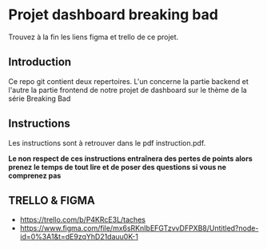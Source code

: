 # Projet dashboard breaking bad

Trouvez à la fin les liens figma et trello de ce projet.

## Introduction

Ce repo git contient deux repertoires. L'un concerne la partie backend et l'autre la partie frontend de notre projet de dashboard sur le thème de la série Breaking Bad

## Instructions

Les instructions sont à retrouver dans le pdf instruction.pdf.

**Le non respect de ces instructions entraînera des pertes de points alors prenez le temps de tout lire et de poser des questions si vous ne comprenez pas**

## TRELLO & FIGMA

- https://trello.com/b/P4KRcE3L/taches
- https://www.figma.com/file/mx6sRKnIbEFGTzvvDFPXB8/Untitled?node-id=0%3A1&t=dE9zqYhD21dauu0K-1

